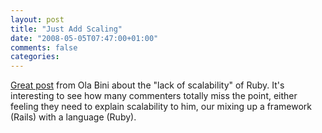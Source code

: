 ```yaml
---
layout: post
title: "Just Add Scaling"
date: "2008-05-05T07:47:00+01:00"
comments: false
categories: 
---
```


<p><a href="http://ola-bini.blogspot.com/2008/05/just-add-scaling.html">Great post</a> from Ola Bini about the "lack of scalability" of Ruby. It's interesting to see how many commenters totally miss the point, either feeling they need to explain scalability to him, our mixing up a framework (Rails) with a language (Ruby). </p>


